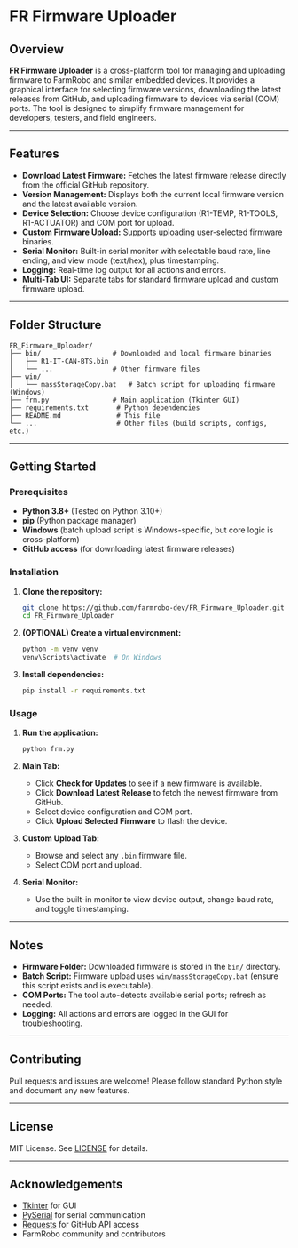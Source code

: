 # FR Firmware Uploader

## Overview

**FR Firmware Uploader** is a cross-platform tool for managing and uploading firmware to FarmRobo and similar embedded devices. It provides a graphical interface for selecting firmware versions, downloading the latest releases from GitHub, and uploading firmware to devices via serial (COM) ports. The tool is designed to simplify firmware management for developers, testers, and field engineers.

---

## Features

- **Download Latest Firmware:** Fetches the latest firmware release directly from the official GitHub repository.
- **Version Management:** Displays both the current local firmware version and the latest available version.
- **Device Selection:** Choose device configuration (R1-TEMP, R1-TOOLS, R1-ACTUATOR) and COM port for upload.
- **Custom Firmware Upload:** Supports uploading user-selected firmware binaries.
- **Serial Monitor:** Built-in serial monitor with selectable baud rate, line ending, and view mode (text/hex), plus timestamping.
- **Logging:** Real-time log output for all actions and errors.
- **Multi-Tab UI:** Separate tabs for standard firmware upload and custom firmware upload.

---

## Folder Structure

```
FR_Firmware_Uploader/
├── bin/                  # Downloaded and local firmware binaries
│   ├── R1-IT-CAN-BTS.bin
│   └── ...               # Other firmware files
├── win/
│   └── massStorageCopy.bat   # Batch script for uploading firmware (Windows)
├── frm.py                # Main application (Tkinter GUI)
├── requirements.txt       # Python dependencies
├── README.md              # This file
└── ...                    # Other files (build scripts, configs, etc.)
```

---

## Getting Started

### Prerequisites

- **Python 3.8+** (Tested on Python 3.10+)
- **pip** (Python package manager)
- **Windows** (batch upload script is Windows-specific, but core logic is cross-platform)
- **GitHub access** (for downloading latest firmware releases)

### Installation

1. **Clone the repository:**
    ```sh
    git clone https://github.com/farmrobo-dev/FR_Firmware_Uploader.git
    cd FR_Firmware_Uploader
    ```

2. **(OPTIONAL) Create a virtual environment:**
    ```sh
    python -m venv venv
    venv\Scripts\activate  # On Windows
    ```

3. **Install dependencies:**
    ```sh
    pip install -r requirements.txt
    ```

### Usage

1. **Run the application:**
    ```sh
    python frm.py
    ```

2. **Main Tab:**
    - Click **Check for Updates** to see if a new firmware is available.
    - Click **Download Latest Release** to fetch the newest firmware from GitHub.
    - Select device configuration and COM port.
    - Click **Upload Selected Firmware** to flash the device.

3. **Custom Upload Tab:**
    - Browse and select any `.bin` firmware file.
    - Select COM port and upload.

4. **Serial Monitor:**
    - Use the built-in monitor to view device output, change baud rate, and toggle timestamping.

---

## Notes

- **Firmware Folder:** Downloaded firmware is stored in the `bin/` directory.
- **Batch Script:** Firmware upload uses `win/massStorageCopy.bat` (ensure this script exists and is executable).
- **COM Ports:** The tool auto-detects available serial ports; refresh as needed.
- **Logging:** All actions and errors are logged in the GUI for troubleshooting.

---

## Contributing

Pull requests and issues are welcome! Please follow standard Python style and document any new features.

---

## License

MIT License. See [LICENSE](LICENSE) for details.

---

## Acknowledgements

- [Tkinter](https://docs.python.org/3/library/tkinter.html) for GUI
- [PySerial](https://pyserial.readthedocs.io/) for serial communication
- [Requests](https://docs.python-requests.org/) for GitHub API access
- FarmRobo community and contributors
